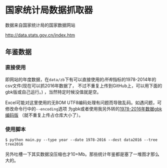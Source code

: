 # 国家统计局数据抓取器

数据来自国家统计局的国家数据网站

http://data.stats.gov.cn/index.htm

## 年鉴数据

### 直接使用

即网站的年度数据，在`data/zb`下有可以直接使用的*所有*指标的1978-2014年的csv文件(现在可以抓2016年数据了，
不过不重复上传到GitHub上，可以用下面的gbk版或自己运行。)
，当然特定时候没值就是空。

Excel可能对这里使用的无BOM UTF8编码处理有问题而导致乱码。如遇问题，可修改命令行中的`--encoding`选项
为gbk或者使用我另外转的<a href="https://pan.baidu.com/s/1JEGm0bfpXwvxwdZMKSoW2A">1978-2016年数据gbk编码版</a>
（就不重复上传占仓库大小了）。


### 使用脚本

```shell
$ python main.py --type year --date 1978-2016 --dest data2016 --tree tree2016
```

另外吐槽一下其实数据没压缩也才10+Mb。那些统计年鉴都是塞了一堆图才那么大的。